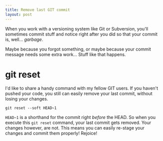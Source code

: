 ```yaml
---
title: Remove last GIT commit
layout: post
---
```

When you work with a versioning system like Git or Subversion, you'll sometimes commit stuff and notice right after you did so that your commit is, well... *garbage*.

Maybe because you forgot something, or maybe because your commit message needs some extra work... Stuff like that happens.

# git reset

I'd like to share a handy command with my fellow GIT users. If you haven't pushed your code, you still can easily remove your last commit, without losing your changes.

    git reset --soft HEAD~1

`HEAD~1` is a shorthand for the commit right *before* the HEAD. So when you execute this `git reset` command, your last commit gets removed. Your changes however, are not. This means you can easily re-stage your changes and commit them properly! Rejoice!